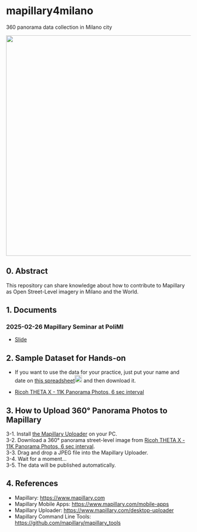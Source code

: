 # mapillary4milano
360 panorama data collection in Milano city

[<img src="https://github.com/user-attachments/assets/2f49a788-4e30-4a75-9285-929357a3aed2" width="600" >](https://www.mapillary.com/app/?lat=45.4709864944916&lng=9.19042435669212&z=12.814369492427602)

## 0. Abstract
This repository can share knowledge about how to contribute to Mapillary as Open Street-Level imagery in Milano and the World.


## 1. Documents

### 2025-02-26 Mapillary Seminar at PoliMI
 * [Slide](https://speakerdeck.com/mapconcierge4agu/2025-02-26-how-to-contribute-to-mapillary-at-polimi)


## 2. Sample Dataset for Hands-on
 * If you want to use the data for your practice, just put your name and date on [this spreadsheet<img src="https://github.com/user-attachments/assets/cb5fca4e-866d-4698-8792-6f6f517c5243" width="20">](https://docs.google.com/spreadsheets/d/11ioBSpjB877G5gc4DCDiDD8Q9hdCrFwtPawnGA6ywa8/edit?usp=sharing) and then download it.

 * [Ricoh THETA X - 11K Panorama Photos, 6 sec interval](https://github.com/gisgeolab/mapillary4milano/tree/main/sampledata/duomo20250224thetax)


## 3. How to Upload 360° Panorama Photos to Mapillary  
 3-1. Install [the Mapillary Uploader](https://www.mapillary.com/desktop-uploader) on your PC.  
 3-2. Download a 360° panorama street-level image from [Ricoh THETA X - 11K Panorama Photos, 6 sec interval](https://github.com/gisgeolab/mapillary4milano/tree/main/sampledata/duomo20250224thetax).  
 3-3. Drag and drop a JPEG file into the Mapillary Uploader.  
 3-4. Wait for a moment...  
 3-5. The data will be published automatically.  


## 4. References
 * Mapillary: https://www.mapillary.com
 * Mapillary Mobile Apps: https://www.mapillary.com/mobile-apps
 * Mapillary Uploader: https://www.mapillary.com/desktop-uploader
 * Mapillary Command Line Tools: https://github.com/mapillary/mapillary_tools 

